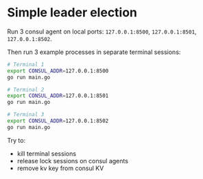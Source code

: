 # Simple leader election

Run 3 consul agent on local ports: `127.0.0.1:8500`, `127.0.0.1:8501`, `127.0.0.1:8502`.

Then run 3 example processes in separate terminal sessions:

```bash
# Terminal 1
export CONSUL_ADDR=127.0.0.1:8500
go run main.go

# Terminal 2
export CONSUL_ADDR=127.0.0.1:8501
go run main.go

# Terminal 3
export CONSUL_ADDR=127.0.0.1:8502
go run main.go
```

Try to:
- kill terminal sessions
- release lock sessions on consul agents
- remove kv key from consul KV
